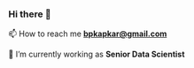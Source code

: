 ### Hi there 👋

📫 How to reach me **bpkapkar@gmail.com**

🔭 I’m currently working as **Senior Data Scientist**

<!--
**bpkapkar/bpkapkar** is a ✨ _special_ ✨ repository because its `README.md` (this file) appears on your GitHub profile.


Here are some ideas to get you started:

- 
- 👯 I’m looking to collaborate on advance Data Science/ML/AI
- 💬 Ask me about ...
- 📫 How to reach me: **bpkapkar@gmail.com**
- 😄 Pronouns: ...
- ⚡ Fun fact: ** I love hiking on the mountain
-->
